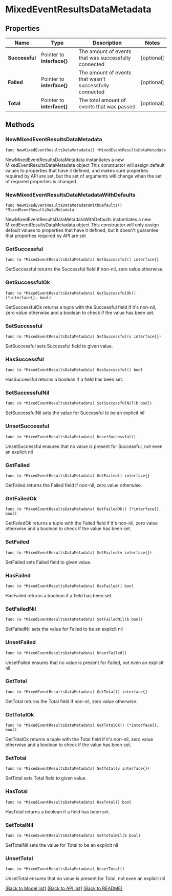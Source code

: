 # MixedEventResultsDataMetadata

## Properties

Name | Type | Description | Notes
------------ | ------------- | ------------- | -------------
**Successful** | Pointer to **interface{}** | The amount of events that was successfully connected | [optional] 
**Failed** | Pointer to **interface{}** | The amount of events that wasn&#39;t successfully connected | [optional] 
**Total** | Pointer to **interface{}** | The total amount of events that was passed | [optional] 

## Methods

### NewMixedEventResultsDataMetadata

`func NewMixedEventResultsDataMetadata() *MixedEventResultsDataMetadata`

NewMixedEventResultsDataMetadata instantiates a new MixedEventResultsDataMetadata object
This constructor will assign default values to properties that have it defined,
and makes sure properties required by API are set, but the set of arguments
will change when the set of required properties is changed

### NewMixedEventResultsDataMetadataWithDefaults

`func NewMixedEventResultsDataMetadataWithDefaults() *MixedEventResultsDataMetadata`

NewMixedEventResultsDataMetadataWithDefaults instantiates a new MixedEventResultsDataMetadata object
This constructor will only assign default values to properties that have it defined,
but it doesn't guarantee that properties required by API are set

### GetSuccessful

`func (o *MixedEventResultsDataMetadata) GetSuccessful() interface{}`

GetSuccessful returns the Successful field if non-nil, zero value otherwise.

### GetSuccessfulOk

`func (o *MixedEventResultsDataMetadata) GetSuccessfulOk() (*interface{}, bool)`

GetSuccessfulOk returns a tuple with the Successful field if it's non-nil, zero value otherwise
and a boolean to check if the value has been set.

### SetSuccessful

`func (o *MixedEventResultsDataMetadata) SetSuccessful(v interface{})`

SetSuccessful sets Successful field to given value.

### HasSuccessful

`func (o *MixedEventResultsDataMetadata) HasSuccessful() bool`

HasSuccessful returns a boolean if a field has been set.

### SetSuccessfulNil

`func (o *MixedEventResultsDataMetadata) SetSuccessfulNil(b bool)`

 SetSuccessfulNil sets the value for Successful to be an explicit nil

### UnsetSuccessful
`func (o *MixedEventResultsDataMetadata) UnsetSuccessful()`

UnsetSuccessful ensures that no value is present for Successful, not even an explicit nil
### GetFailed

`func (o *MixedEventResultsDataMetadata) GetFailed() interface{}`

GetFailed returns the Failed field if non-nil, zero value otherwise.

### GetFailedOk

`func (o *MixedEventResultsDataMetadata) GetFailedOk() (*interface{}, bool)`

GetFailedOk returns a tuple with the Failed field if it's non-nil, zero value otherwise
and a boolean to check if the value has been set.

### SetFailed

`func (o *MixedEventResultsDataMetadata) SetFailed(v interface{})`

SetFailed sets Failed field to given value.

### HasFailed

`func (o *MixedEventResultsDataMetadata) HasFailed() bool`

HasFailed returns a boolean if a field has been set.

### SetFailedNil

`func (o *MixedEventResultsDataMetadata) SetFailedNil(b bool)`

 SetFailedNil sets the value for Failed to be an explicit nil

### UnsetFailed
`func (o *MixedEventResultsDataMetadata) UnsetFailed()`

UnsetFailed ensures that no value is present for Failed, not even an explicit nil
### GetTotal

`func (o *MixedEventResultsDataMetadata) GetTotal() interface{}`

GetTotal returns the Total field if non-nil, zero value otherwise.

### GetTotalOk

`func (o *MixedEventResultsDataMetadata) GetTotalOk() (*interface{}, bool)`

GetTotalOk returns a tuple with the Total field if it's non-nil, zero value otherwise
and a boolean to check if the value has been set.

### SetTotal

`func (o *MixedEventResultsDataMetadata) SetTotal(v interface{})`

SetTotal sets Total field to given value.

### HasTotal

`func (o *MixedEventResultsDataMetadata) HasTotal() bool`

HasTotal returns a boolean if a field has been set.

### SetTotalNil

`func (o *MixedEventResultsDataMetadata) SetTotalNil(b bool)`

 SetTotalNil sets the value for Total to be an explicit nil

### UnsetTotal
`func (o *MixedEventResultsDataMetadata) UnsetTotal()`

UnsetTotal ensures that no value is present for Total, not even an explicit nil

[[Back to Model list]](../README.md#documentation-for-models) [[Back to API list]](../README.md#documentation-for-api-endpoints) [[Back to README]](../README.md)


